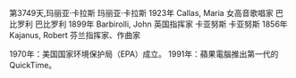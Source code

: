 第3749天,玛丽亚·卡拉斯
玛丽亚·卡拉斯 1923年
Callas, Maria 女高音歌唱家
巴比罗利
巴比罗利 1899年
Barbirolli, John 英国指挥家
卡亚努斯
卡亚努斯 1856年
Kajanus, Robert 芬兰指挥家、作曲家

 
1970年：美国国家环境保护局（EPA）成立。
1991年：蘋果電腦推出第一代的QuickTime。
